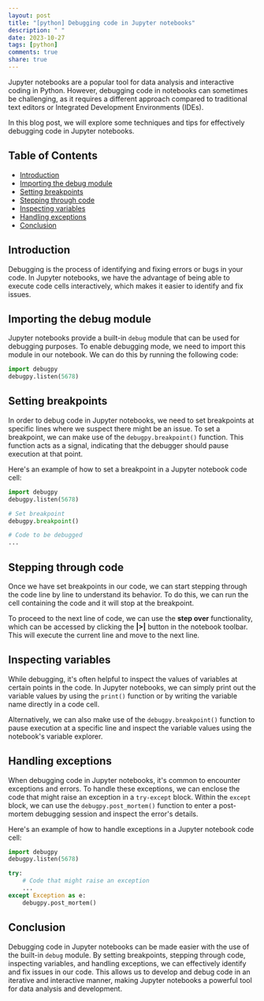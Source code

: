 ```yaml
---
layout: post
title: "[python] Debugging code in Jupyter notebooks"
description: " "
date: 2023-10-27
tags: [python]
comments: true
share: true
---
```


Jupyter notebooks are a popular tool for data analysis and interactive coding in Python. However, debugging code in notebooks can sometimes be challenging, as it requires a different approach compared to traditional text editors or Integrated Development Environments (IDEs).

In this blog post, we will explore some techniques and tips for effectively debugging code in Jupyter notebooks.

## Table of Contents
- [Introduction](#introduction)
- [Importing the debug module](#importing-the-debug-module)
- [Setting breakpoints](#setting-breakpoints)
- [Stepping through code](#stepping-through-code)
- [Inspecting variables](#inspecting-variables)
- [Handling exceptions](#handling-exceptions)
- [Conclusion](#conclusion)

## Introduction

Debugging is the process of identifying and fixing errors or bugs in your code. In Jupyter notebooks, we have the advantage of being able to execute code cells interactively, which makes it easier to identify and fix issues.

## Importing the debug module

Jupyter notebooks provide a built-in `debug` module that can be used for debugging purposes. To enable debugging mode, we need to import this module in our notebook. We can do this by running the following code:

``` python
import debugpy
debugpy.listen(5678)
```

## Setting breakpoints

In order to debug code in Jupyter notebooks, we need to set breakpoints at specific lines where we suspect there might be an issue. To set a breakpoint, we can make use of the `debugpy.breakpoint()` function. This function acts as a signal, indicating that the debugger should pause execution at that point.

Here's an example of how to set a breakpoint in a Jupyter notebook code cell:

``` python
import debugpy
debugpy.listen(5678)

# Set breakpoint
debugpy.breakpoint()

# Code to be debugged
...
```

## Stepping through code

Once we have set breakpoints in our code, we can start stepping through the code line by line to understand its behavior. To do this, we can run the cell containing the code and it will stop at the breakpoint.

To proceed to the next line of code, we can use the **step over** functionality, which can be accessed by clicking the **|>|** button in the notebook toolbar. This will execute the current line and move to the next line.

## Inspecting variables

While debugging, it's often helpful to inspect the values of variables at certain points in the code. In Jupyter notebooks, we can simply print out the variable values by using the `print()` function or by writing the variable name directly in a code cell.

Alternatively, we can also make use of the `debugpy.breakpoint()` function to pause execution at a specific line and inspect the variable values using the notebook's variable explorer.

## Handling exceptions

When debugging code in Jupyter notebooks, it's common to encounter exceptions and errors. To handle these exceptions, we can enclose the code that might raise an exception in a `try-except` block. Within the `except` block, we can use the `debugpy.post_mortem()` function to enter a post-mortem debugging session and inspect the error's details.

Here's an example of how to handle exceptions in a Jupyter notebook code cell:

``` python
import debugpy
debugpy.listen(5678)

try:
    # Code that might raise an exception
    ...
except Exception as e:
    debugpy.post_mortem()
```

## Conclusion

Debugging code in Jupyter notebooks can be made easier with the use of the built-in `debug` module. By setting breakpoints, stepping through code, inspecting variables, and handling exceptions, we can effectively identify and fix issues in our code. This allows us to develop and debug code in an iterative and interactive manner, making Jupyter notebooks a powerful tool for data analysis and development.